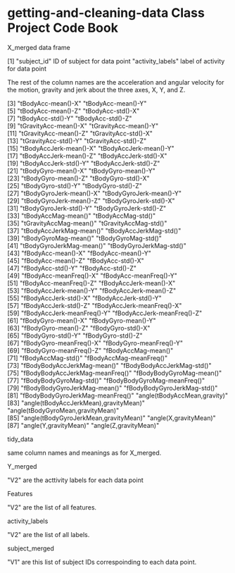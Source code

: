 # getting-and-cleaning-data Class Project Code Book

X_merged data frame

[1] "subject_id"  ID of subject for data point
    "activity_labels" label of activity for data point

The rest of the column names are the acceleration and angular velocity for the motion, gravity and jerk about the three axes, X, Y, and Z.

 [3] "tBodyAcc-mean()-X"                    "tBodyAcc-mean()-Y"                   
 [5] "tBodyAcc-mean()-Z"                    "tBodyAcc-std()-X"                    
 [7] "tBodyAcc-std()-Y"                     "tBodyAcc-std()-Z"                    
 [9] "tGravityAcc-mean()-X"                 "tGravityAcc-mean()-Y"                
[11] "tGravityAcc-mean()-Z"                 "tGravityAcc-std()-X"                 
[13] "tGravityAcc-std()-Y"                  "tGravityAcc-std()-Z"                 
[15] "tBodyAccJerk-mean()-X"                "tBodyAccJerk-mean()-Y"               
[17] "tBodyAccJerk-mean()-Z"                "tBodyAccJerk-std()-X"                
[19] "tBodyAccJerk-std()-Y"                 "tBodyAccJerk-std()-Z"                
[21] "tBodyGyro-mean()-X"                   "tBodyGyro-mean()-Y"                  
[23] "tBodyGyro-mean()-Z"                   "tBodyGyro-std()-X"                   
[25] "tBodyGyro-std()-Y"                    "tBodyGyro-std()-Z"                   
[27] "tBodyGyroJerk-mean()-X"               "tBodyGyroJerk-mean()-Y"              
[29] "tBodyGyroJerk-mean()-Z"               "tBodyGyroJerk-std()-X"               
[31] "tBodyGyroJerk-std()-Y"                "tBodyGyroJerk-std()-Z"               
[33] "tBodyAccMag-mean()"                   "tBodyAccMag-std()"                   
[35] "tGravityAccMag-mean()"                "tGravityAccMag-std()"                
[37] "tBodyAccJerkMag-mean()"               "tBodyAccJerkMag-std()"               
[39] "tBodyGyroMag-mean()"                  "tBodyGyroMag-std()"                  
[41] "tBodyGyroJerkMag-mean()"              "tBodyGyroJerkMag-std()"              
[43] "fBodyAcc-mean()-X"                    "fBodyAcc-mean()-Y"                   
[45] "fBodyAcc-mean()-Z"                    "fBodyAcc-std()-X"                    
[47] "fBodyAcc-std()-Y"                     "fBodyAcc-std()-Z"                    
[49] "fBodyAcc-meanFreq()-X"                "fBodyAcc-meanFreq()-Y"               
[51] "fBodyAcc-meanFreq()-Z"                "fBodyAccJerk-mean()-X"               
[53] "fBodyAccJerk-mean()-Y"                "fBodyAccJerk-mean()-Z"               
[55] "fBodyAccJerk-std()-X"                 "fBodyAccJerk-std()-Y"                
[57] "fBodyAccJerk-std()-Z"                 "fBodyAccJerk-meanFreq()-X"           
[59] "fBodyAccJerk-meanFreq()-Y"            "fBodyAccJerk-meanFreq()-Z"           
[61] "fBodyGyro-mean()-X"                   "fBodyGyro-mean()-Y"                  
[63] "fBodyGyro-mean()-Z"                   "fBodyGyro-std()-X"                   
[65] "fBodyGyro-std()-Y"                    "fBodyGyro-std()-Z"                   
[67] "fBodyGyro-meanFreq()-X"               "fBodyGyro-meanFreq()-Y"              
[69] "fBodyGyro-meanFreq()-Z"               "fBodyAccMag-mean()"                  
[71] "fBodyAccMag-std()"                    "fBodyAccMag-meanFreq()"              
[73] "fBodyBodyAccJerkMag-mean()"           "fBodyBodyAccJerkMag-std()"           
[75] "fBodyBodyAccJerkMag-meanFreq()"       "fBodyBodyGyroMag-mean()"             
[77] "fBodyBodyGyroMag-std()"               "fBodyBodyGyroMag-meanFreq()"         
[79] "fBodyBodyGyroJerkMag-mean()"          "fBodyBodyGyroJerkMag-std()"          
[81] "fBodyBodyGyroJerkMag-meanFreq()"      "angle(tBodyAccMean,gravity)"         
[83] "angle(tBodyAccJerkMean),gravityMean)" "angle(tBodyGyroMean,gravityMean)"    
[85] "angle(tBodyGyroJerkMean,gravityMean)" "angle(X,gravityMean)"                
[87] "angle(Y,gravityMean)"                 "angle(Z,gravityMean)"  

tidy_data

same column names and meanings as for X_merged.

Y_merged

"V2" are the acttivity labels for each data point

Features

"V2" are the list of all features.

activity_labels

"V2" are the list of all labels.

subject_merged

"V1" are this list of subject IDs correspoinding to each data point.

